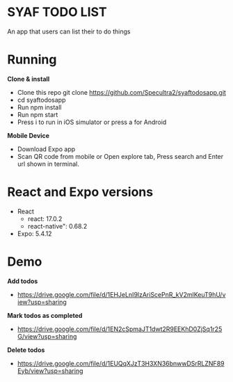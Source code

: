 
# SYAF TODO LIST

An app that users can list their to do things

# Running
**Clone & install**
- Clone this repo git clone https://github.com/Specultra2/syaftodosapp.git
- cd syaftodosapp
- Run npm install
- Run npm start
- Press i to run in iOS simulator or press a for Android

**Mobile Device**
- Download Expo app
- Scan QR code from mobile or Open explore tab, Press search and Enter url shown in terminal.
# React and Expo versions
- React
    - react: 17.0.2
    - react-native": 0.68.2
- Expo: 5.4.12

# Demo
**Add todos**
- https://drive.google.com/file/d/1EHJeLnI9lzAriScePnR_kV2mlKeuT9hU/view?usp=sharing

**Mark todos as completed**
- https://drive.google.com/file/d/1EN2cSpmaJT1dwt2R9EEKhD0ZjSq1r25G/view?usp=sharing

**Delete todos**
- https://drive.google.com/file/d/1EUQqXJzT3H3XN36bnwwDSrRLZNF89Eyb/view?usp=sharing
